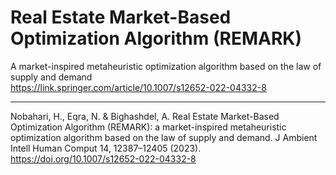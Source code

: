 # Real Estate Market-Based Optimization Algorithm (REMARK)
A market-inspired metaheuristic optimization algorithm based on the law of supply and demand<br>
<a href="https://link.springer.com/article/10.1007/s12652-022-04332-8">https://link.springer.com/article/10.1007/s12652-022-04332-8</a><hr>
Nobahari, H., Eqra, N. & Bighashdel, A. Real Estate Market-Based Optimization Algorithm (REMARK): a market-inspired metaheuristic optimization algorithm based on the law of supply and demand. J Ambient Intell Human Comput 14, 12387–12405 (2023). <a href="https://doi.org/10.1007/s12652-022-04332-8">https://doi.org/10.1007/s12652-022-04332-8</a>

